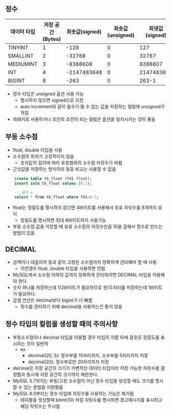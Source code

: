 ## 정수
|데이터 타입|저장 공간 (Bytes)|최솟값(signed)|최솟값(unsigned)|최댓값(signed)|최댓값(unsigned)|
|------|---|---|------|---|---|
|TINYINT|1|-128|0|127|255|
|SMALLINT|2|-32768|0|32767|65535|
|MEDIUMINT|3|-8388608|0|8388607|16777215|
|INT|4|-2147483648|0|2147483647|4294967295|
|BIGINT|8|-263|0|263-1|264-1|
- 정수 타입은 unsigned 옵션 사용 가능
	- 명시하지 않으면 signed으로 지정
	- auto increment와 같이 음수가 될 수 없는 값을 저장하는 컬럼에 unsigned가 적절
- 외래키로 사용하거나 조인의 조건이 되는 컬럼은 옵션을 일치시키는 것이 좋음

## 부동 소수점
- float, double 타입을 사용
- 소수점의 위치가 고정적이지 않음
	- 숫자값의 길이에 따라 유효범위의 소수점 자릿수가 바뀜
- 근삿값을 저장하는 방식이라 동등 비교는 사용할 수 없음

```sql
	create table tb_float (fd1 float);
	insert into tb_float values (0.1);

	-- 결과 x
	select * from tb_float where fd1=0.1;
```
- float는 정밀도를 명시하지 않으면 4바이트를 사용해서 유효 자릿수를 8개까지 유지
	- 정밀도를 명시하면 최대 8바이트까지 사용가능
- 부동 소수점 값을 저장할 때 유효 소수점의 자릿수만큼 10을 곱해서 정수로 만드는 방법이 있음

## DECIMAL
- 금액이나 대출이자 등과 같이 고정된 소수점까지 정확하게 관리해야 할 때 사용
	- 이런경우 float, double 타입을 사용하면 안됨
- MySQL에서 소수점 이하의 값까지 정확하게 관리하려면 DECIMAL 타입을 이용해야 한다.
- 숫자 하나를 저장하는데 1/2바이트가 필요하므로 한/두자리를 저장하는데 1바이트가 필요하다.
- 곱셈 연산은 decimal보다 bigint가 더 빠름
	- 정수를 관리하기 위해 decimal을 사용하는건 좋지 않음

## 정수 타입의 컬럼을 생성할 때의 주의사항
- 부동소수점이나 decimal 타입을 이용할 경우 타입의 이름 뒤에 괄호로 정밀도를 표시하는 것이 일반적
	- ex
		- decimal(20, 5): 정수부를 15자리까지, 소수부를 5자리까지 저장
		- decimal(20): 정수부로만 20자리까지 저장
- decimal은 저장 공간의 크기가 가변적인 데이터 타입이라 저장 가능한 자릿수를 결정함과 동시에 저장 공간의 크기까지 제한한다.
- MySQL 5.7까지는 부동/고정 소수점이 아닌 정수 타입을 생성할 때도 크기를 명시할 수 있는 문법을 지원했음
- MySQL 8.0부터는 정수 타입에 자릿수를 사용하는 기능은 제거됨
	- 테이블을 생성할때 bitint(10) 처럼 자릿수를 명시하면 경고메시지를 표시하고 해당 자릿수는 무시됨
